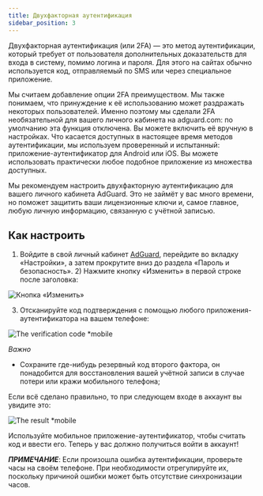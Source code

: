 ```yaml
---
title: Двухфакторная аутентификация
sidebar_position: 3
---
```


Двухфакторная аутентификация (или 2FA) — это метод аутентификации, который требует от пользователя дополнительных доказательств для входа в систему, помимо логина и пароля. Для этого на сайтах обычно используется код, отправляемый по SMS или через специальное приложение.

Мы считаем добавление опции 2FA преимуществом. Мы также понимаем, что принуждение к её использованию может раздражать некоторых пользователей. Именно поэтому мы сделали 2FA необязательной для вашего личного кабинета на adguard.com: по умолчанию эта функция отключена. Вы можете включить её вручную в настройках. Что касается доступных в настоящее время методов аутентификации, мы используем проверенный и испытанный: приложение-аутентификатор для Android или iOS. Вы можете использовать практически любое подобное приложение из множества доступных.

Мы рекомендуем настроить двухфакторную аутентификацию для вашего личного кабинета AdGuard. Это не займёт у вас много времени, но поможет защитить ваши лицензионные ключи и, самое главное, любую личную информацию, связанную с учётной записью.


## Как настроить

1) Войдите в свой личный кабинет [AdGuard](https://auth.adguard.com/login.html), перейдите во вкладку «Настройки», а затем прокрутите вниз до раздела «Пароль и безопасность». 2) Нажмите кнопку «Изменить» в первой строке после заголовка:

![Кнопка «Изменить»](https://cdn.adtidy.org/content/kb/ad_blocker/general/2fa.png)

3) Отсканируйте код подтверждения с помощью любого приложения-аутентификатора на вашем телефоне:

![The verification code *mobile](https://cdn.adtidy.org/public/Adguard/kb/newscreenshots/En/General/2Fa2en.png)

*Важно*
* Сохраните где-нибудь резервный код второго фактора, он понадобится для восстановления вашей учётной записи в случае потери или кражи мобильного телефона;

Если всё сделано правильно, то при следующем входе в аккаунт вы увидите это:

![The result *mobile](https://cdn.adtidy.org/public/Adguard/kb/newscreenshots/En/General/2Fa3en.png)

Используйте мобильное приложение-аутентификатор, чтобы считать код и ввести его. Теперь у вас должно получиться войти в аккаунт!

***ПРИМЕЧАНИЕ***: Если произошла ошибка аутентификации, проверьте часы на своём телефоне. При необходимости отрегулируйте их, поскольку причиной ошибки может быть отсутствие синхронизации часов.